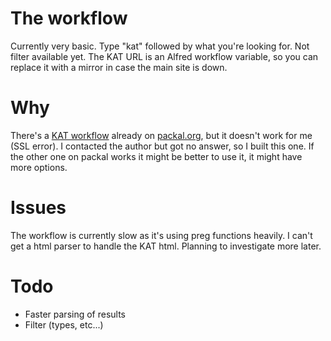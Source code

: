 # The workflow

Currently very basic. Type "kat" followed by what you're looking for. Not filter available yet.
The KAT URL is an Alfred workflow variable, so you can replace it with a mirror in case the main site is down.

# Why

There's a [KAT workflow](http://www.packal.org/workflow/kat-search) already on [packal.org](http://www.packal.org), but it doesn't work for me (SSL error). I contacted the author but got no answer, so I built this one.
If the other one on packal works it might be better to use it, it might have more options.

# Issues

The workflow is currently slow as it's using preg functions heavily. I can't get a html parser to handle the KAT html. Planning to investigate more later.

# Todo

* Faster parsing of results
* Filter (types, etc...)